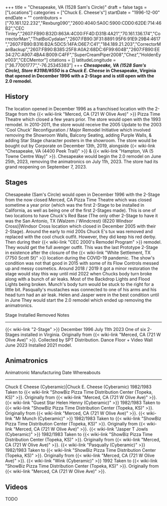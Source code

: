 +++
title = "Chesapeake, VA (1528 Sam's Circle)"
draft = false
tags = ["Locations"]
categories = ["Chuck E. Cheese's"]
startDate = "1996-12-00"
endDate = ""
contributors = ["70.161.122.232","Rexburg090","2600:4040:5A0C:5900:CDD0:62DE:714:46B2","CEC Tinley","2607:FB90:B32D:863A:4C00:FF4D:D31B:4A21","70.161.136.174","CorrectorMan","ThatBoiCydalan","2607:FB90:3F31:8891:95F6:91E9:29B4:4617","2607:FB90:B316:B2A:5DC5:14FA:D6E7:C41","184.189.21.203","CorrectorManBackup","2607:FB90:B385:25F8:A0A2:68DC:6F99:604B","2607:FB90:EE34:27C:A907:4BA4:B009:C4FF","SuperCreamPiper2008","Chez","HoldenEye003","CECMentor"]
citations = []
latitudeLongitude = ["36.77001777","-76.25345383"]
+++
***Chesapeake, VA (1528 Sam's Circle), Store #3198/#550* is a *Chuck E. Cheese* in Chesapeake, Virginia that opened in December 1996 with a 2-Stage and is still open with the 2.0 remodel.**

## History

The location opened in December 1996 as a franchised location with the 2-Stage from the {{< wiki-link "Merced, CA (721 W Olive Ave)" >}} Pizza Time Theatre which closed a few years prior. The store would open with the 1993 remodel. In 2010-2011, the store would receive the 2005 Update to the 2003 'Cool Chuck' Reconfiguration / Major Remodel Initiative which involved removing the Showroom Walls, Balcony Seating, adding Purple Walls, & adding Star Stage character posters in the showroom. The store would be bought out by Corporate on December 13th, 2019, alongside {{< wiki-link "Chesapeake, VA (4400 Peek Trail)" >}} & {{< wiki-link "Hampton, VA (5 Towne Centre Way)" >}}. Chesapeake would begin the 2.0 remodel on June 25th, 2023, removing the animatronics on July 11h, 2023. The store had its grand reopening on September 7, 2023.

## Stages

Chesapeake (Sam's Circle) would open in December 1996 with the 2-Stage from the now closed Merced, CA Pizza Time Theatre which was closed sometime a year prior (which was the first 2-Stage to be installed in California, as well as being one of the first 2-Stages made). This is one of two locations to have Chuck's Red Base (The only other 2-Stage to have it was the San Antonio, TX (Walzem / Windcrest) (8220 Windsor Cross)|Windsor Cross location which closed in December 2005 with their 2-Stage). Around the early to mid 200s Chuck E's tux was removed and replaced with the cool chuck outfit. However, they did keep his red derby. Then during their {{< wiki-link "CEC 2000's Remodel Program" >}} remodel. They would get the full avenger outfit. This was the last Prototype 2-Stage in existence after the closure of the {{< wiki-link "White Settlement, TX (7750 Scott St)" >}} location during the COVID-19 pandemic. The show's condition was not that good in 2015 with some of its Flow Controls messed up and messy cosmetics. Around 2018 / 2019 it got a minor restoration the stage would stay this way until mid 2022 when Chucks body turn broke along with a bunch of air leaks. Most of the Backdrop Lights and Flood Lights being broken. Munch's body turn would be stuck to the right for a little bit. Pasqually's mustaches was connected to one of his arms and his head turn had an air leak. Helen and Jasper were in the best condition until in June They would start the 2.0 remodel which ended up removing the animatronics.

  Stage                             Installed       Removed          Notes
  --------------------------------- --------------- ---------------- -------------------------------------------------------------------------------------------------------------------------------------------------
  {{< wiki-link "2-Stage" >}}   December 1996   July 11th 2023   One of six 2-Stages installed in Virginia. Originally from {{< wiki-link "Merced, CA (721 W Olive Ave)" >}}. Collected by SPT Distribution.
  Dance Floor + Video Wall          June 2023       Installed        2021 model.

## Animatronics

  Animatronic                                                  Manufacturing Date   Whereabouts
  ------------------------------------------------------------ -------------------- -------------------------------------------------------------------------------------------------------------------------------------------------------------
  Chuck E Cheese (Cyberamic)|Chuck E. Cheese (Cyberamic)      1982/1983            Taken to {{< wiki-link "ShowBiz Pizza Time Distribution Center (Topeka, KS)" >}}. Originally from {{< wiki-link "Merced, CA (721 W Olive Ave)" >}}.
  {{< wiki-link "Guest Star Helen Henny (Cyberamic)" >}}   1982/1983            Taken to {{< wiki-link "ShowBiz Pizza Time Distribution Center (Topeka, KS)" >}}. Originally from {{< wiki-link "Merced, CA (721 W Olive Ave)" >}}.
  {{< wiki-link "Mr Munch (Cyberamic)" >}}                 1982/1983            Taken to {{< wiki-link "ShowBiz Pizza Time Distribution Center (Topeka, KS)" >}}. Originally from {{< wiki-link "Merced, CA (721 W Olive Ave)" >}}.
  {{< wiki-link "Jasper T Jowls (Cyberamic)" >}}           1982/1983            Taken to {{< wiki-link "ShowBiz Pizza Time Distribution Center (Topeka, KS)" >}}. Originally from {{< wiki-link "Merced, CA (721 W Olive Ave)" >}}.
  {{< wiki-link "Pasqually (Cyberamic)" >}}                1982/1983            Taken to {{< wiki-link "ShowBiz Pizza Time Distribution Center (Topeka, KS)" >}}. Originally from {{< wiki-link "Merced, CA (721 W Olive Ave)" >}}.
  {{< wiki-link "Wink (Cyberamic)" >}}                     1992                 Taken to {{< wiki-link "ShowBiz Pizza Time Distribution Center (Topeka, KS)" >}}. Originally from {{< wiki-link "Merced, CA (721 W Olive Ave)" >}}.

## Videos

TODO
